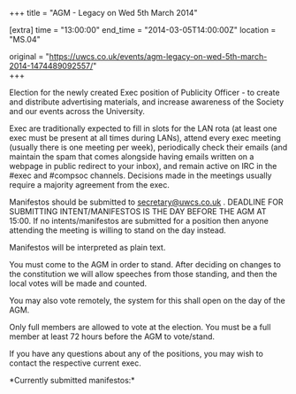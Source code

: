 +++
title = "AGM - Legacy on Wed 5th March 2014"

[extra]
time = "13:00:00"
end_time = "2014-03-05T14:00:00Z"
location = "MS.04"

original = "https://uwcs.co.uk/events/agm-legacy-on-wed-5th-march-2014-1474489092557/"    
+++

Election for the newly created Exec position of Publicity Officer - to create and distribute advertising materials, and increase awareness of the Society and our events across the University.

Exec are traditionally expected to fill in slots for the LAN rota (at least one exec must be present at all times during LANs), attend every exec meeting (usually there is one meeting per week), periodically check their emails (and maintain the spam that comes alongside having emails written on a webpage in public redirect to your inbox), and remain active on IRC in the \#exec and \#compsoc channels. Decisions made in the meetings usually require a majority agreement from the exec.

Manifestos should be submitted to <secretary@uwcs.co.uk> . DEADLINE FOR SUBMITTING INTENT/MANIFESTOS IS THE DAY BEFORE THE AGM AT 15:00. If no intents/manifestos are submitted for a position then anyone attending the meeting is willing to stand on the day instead.

Manifestos will be interpreted as plain text.

You must come to the AGM in order to stand. After deciding on changes to the constitution we will allow speeches from those standing, and then the local votes will be made and counted.

You may also vote remotely, the system for this shall open on the day of the AGM.

Only full members are allowed to vote at the election. You must be a full member at least 72 hours before the AGM to vote/stand.

If you have any questions about any of the positions, you may wish to contact the respective current exec.

\*Currently submitted manifestos:\*

